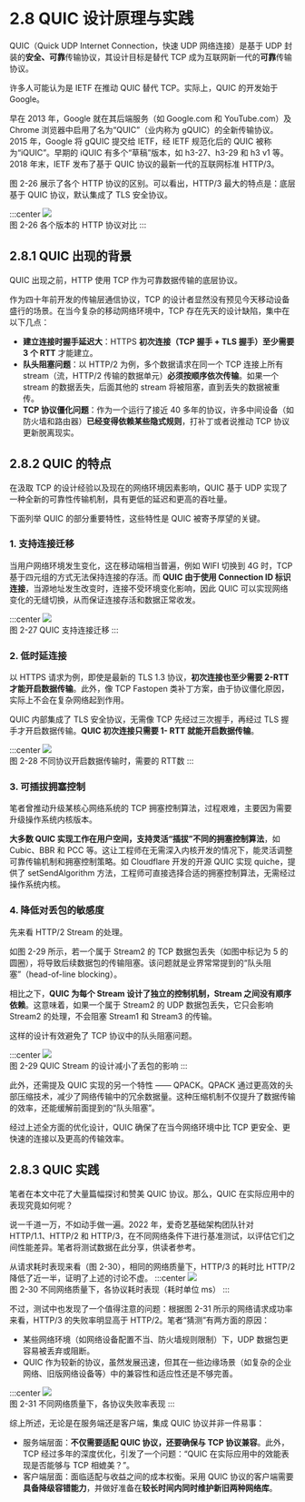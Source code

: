 # 2.8 QUIC 设计原理与实践

QUIC（Quick UDP Internet Connection，快速 UDP 网络连接）是基于 UDP 封装的**安全、可靠**传输协议，其设计目标是替代 TCP 成为互联网新一代的**可靠**传输协议。

许多人可能认为是 IETF 在推动 QUIC 替代 TCP。实际上，QUIC 的开发始于 Google。

早在 2013 年，Google 就在其后端服务（如 Google.com 和 YouTube.com）及 Chrome 浏览器中启用了名为“QUIC”（业内称为 gQUIC）的全新传输协议。2015 年，Google 将 gQUIC 提交给 IETF，经 IETF 规范化后的 QUIC 被称为“iQUIC”。早期的 iQUIC 有多个“草稿”版本，如 h3-27、h3-29 和 h3 v1 等。2018 年末，IETF 发布了基于 QUIC 协议的最新一代的互联网标准 HTTP/3。

图 2-26 展示了各个 HTTP 协议的区别。可以看出，HTTP/3 最大的特点是：底层基于 QUIC 协议，默认集成了 TLS 安全协议。

:::center
  ![](../assets/http-quic.png)<br/>
 图 2-26 各个版本的 HTTP 协议对比
:::

## 2.8.1 QUIC 出现的背景

QUIC 出现之前，HTTP 使用 TCP 作为可靠数据传输的底层协议。

作为四十年前开发的传输层通信协议，TCP 的设计者显然没有预见今天移动设备盛行的场景。在当今复杂的移动网络环境中，TCP 存在先天的设计缺陷，集中在以下几点：

- **建立连接时握手延迟大**：HTTPS **初次连接（TCP 握手 + TLS 握手）至少需要 3 个 RTT** 才能建立。
- **队头阻塞问题**：以 HTTP/2 为例，多个数据请求在同一个 TCP 连接上所有 stream（流，HTTP/2 传输的数据单元）**必须按顺序依次传输**。如果一个 stream 的数据丢失，后面其他的 stream 将被阻塞，直到丢失的数据被重传。
- **TCP 协议僵化问题**：作为一个运行了接近 40 多年的协议，许多中间设备（如防火墙和路由器）**已经变得依赖某些隐式规则**，打补丁或者说推动 TCP 协议更新脱离现实。

## 2.8.2 QUIC 的特点

在汲取 TCP 的设计经验以及现在的网络环境因素影响，QUIC 基于 UDP 实现了一种全新的可靠性传输机制，具有更低的延迟和更高的吞吐量。

下面列举 QUIC 的部分重要特性，这些特性是 QUIC 被寄予厚望的关键。

### 1. 支持连接迁移

当用户网络环境发生变化，这在移动端相当普遍，例如 WIFI 切换到 4G 时，TCP 基于四元组的方式无法保持连接的存活。而 **QUIC 由于使用 Connection ID 标识连接**，当源地址发生改变时，连接不受环境变化影响，因此 QUIC 可以实现网络变化的无缝切换，从而保证连接存活和数据正常收发。

:::center
  ![](../assets/quic-connection.png)<br/>
 图 2-27 QUIC 支持连接迁移
:::

### 2. 低时延连接

以 HTTPS 请求为例，即使是最新的 TLS 1.3 协议，**初次连接也至少需要 2-RTT 才能开启数据传输**。此外，像 TCP Fastopen 类补丁方案，由于协议僵化原因，实际上不会在复杂网络起到作用。

QUIC 内部集成了 TLS 安全协议，无需像 TCP 先经过三次握手，再经过 TLS 握手才开启数据传输。**QUIC 初次连接只需要 1- RTT 就能开启数据传输**。

:::center
  ![](../assets/quic-handshake.png)<br/>
 图 2-28 不同协议开启数据传输时，需要的 RTT数
:::

### 3. 可插拔拥塞控制

笔者曾推动升级某核心网络系统的 TCP 拥塞控制算法，过程艰难，主要因为需要升级操作系统内核版本。


**大多数 QUIC 实现工作在用户空间，支持灵活“插拔”不同的拥塞控制算法**，如 Cubic、BBR 和 PCC 等。这让工程师在无需深入内核开发的情况下，能灵活调整可靠传输机制和拥塞控制策略。如 Cloudflare 开发的开源 QUIC 实现 quiche，提供了 setSendAlgorithm 方法，工程师可直接选择合适的拥塞控制算法，无需经过操作系统内核。

### 4. 降低对丢包的敏感度

先来看 HTTP/2 Stream 的处理。

如图 2-29 所示，若一个属于 Stream2 的 TCP 数据包丢失（如图中标记为 5 的圆圈），将导致后续数据包的传输阻塞。该问题就是业界常常提到的“队头阻塞”（head-of-line blocking）。

相比之下，**QUIC 为每个 Stream 设计了独立的控制机制，Stream 之间没有顺序依赖**。这意味着，如果一个属于 Stream2 的 UDP 数据包丢失，它只会影响 Stream2 的处理，不会阻塞 Stream1 和 Stream3 的传输。

这样的设计有效避免了 TCP 协议中的队头阻塞问题。

:::center
  ![](../assets/quic-head-block.png)<br/>
 图 2-29 QUIC Stream 的设计减小了丢包的影响
:::

此外，还需提及 QUIC 实现的另一个特性 —— QPACK。QPACK 通过更高效的头部压缩技术，减少了网络传输中的冗余数据量。这种压缩机制不仅提升了数据传输的效率，还能缓解前面提到的“队头阻塞”。

经过上述全方面的优化设计，QUIC 确保了在当今网络环境中比 TCP 更安全、更快速的连接以及更高的传输效率。

## 2.8.3 QUIC 实践

笔者在本文中花了大量篇幅探讨和赞美 QUIC 协议。那么，QUIC 在实际应用中的表现究竟如何呢？

说一千道一万，不如动手做一遍。2022 年，爱奇艺基础架构团队针对 HTTP/1.1、HTTP/2 和 HTTP/3，在不同网络条件下进行基准测试，以评估它们之间性能差异。笔者将测试数据在此分享，供读者参考。

从请求耗时表现来看（图 2-30），相同的网络质量下，HTTP/3 的耗时比 HTTP/2 降低了近一半，证明了上述的讨论不虚。
:::center
  ![](../assets/quic-1.png)<br/>
 图 2-30 不同网络质量下，各协议耗时表现（耗时单位 ms）
:::

不过，测试中也发现了一个值得注意的问题：根据图 2-31 所示的网络请求成功率来看，HTTP/3 的失败率明显高于 HTTP/2。笔者“猜测”有两方面的原因：
- 某些网络环境（如网络设备配置不当、防火墙规则限制）下，UDP 数据包更容易被丢弃或阻断。
- QUIC 作为较新的协议，虽然发展迅速，但其在一些边缘场景（如复杂的企业网络、旧版网络设备等）中的兼容性和适应性还是不够完善。

:::center
  ![](../assets/quic-3.png)<br/>
 图 2-31 不同网络质量下，各协议失败率表现
:::

综上所述，无论是在服务端还是客户端，集成 QUIC 协议并非一件易事：

- 服务端层面：**不仅需要适配 QUIC 协议，还要确保与 TCP 协议兼容**。此外，TCP 经过多年的深度优化，引发了一个问题：“QUIC 在实际应用中的效能表现是否能够与 TCP 相媲美？”。
- 客户端层面：面临适配与收益之间的成本权衡。采用 QUIC 协议的客户端需要**具备降级容错能力**，并做好准备在**较长时间内同时维护新旧两种网络库**。
